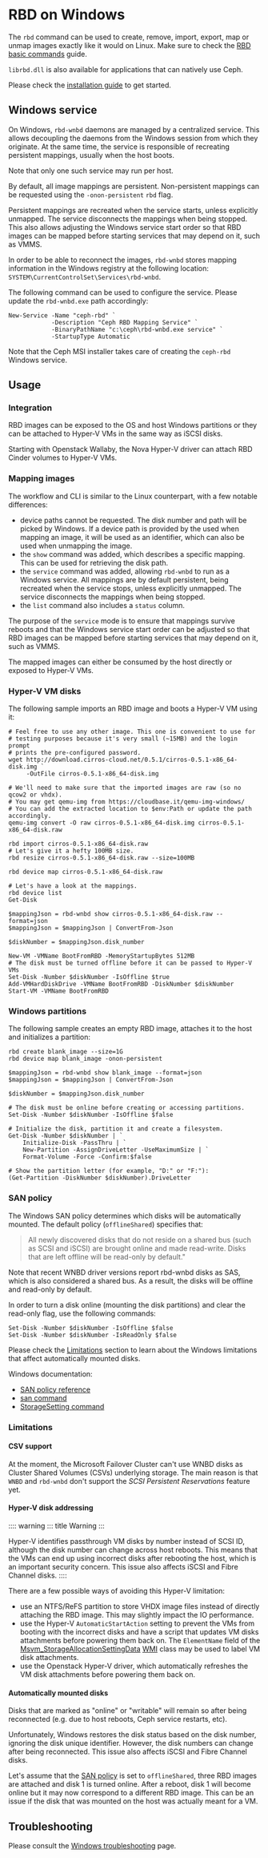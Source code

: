 # RBD on Windows

The `rbd` command can be used to create, remove, import, export, map or
unmap images exactly like it would on Linux. Make sure to check the [RBD
basic commands](../rados-rbd-cmds) guide.

`librbd.dll` is also available for applications that can natively use
Ceph.

Please check the [installation guide](../../install/windows-install) to
get started.

## Windows service

On Windows, `rbd-wnbd` daemons are managed by a centralized service.
This allows decoupling the daemons from the Windows session from which
they originate. At the same time, the service is responsible of
recreating persistent mappings, usually when the host boots.

Note that only one such service may run per host.

By default, all image mappings are persistent. Non-persistent mappings
can be requested using the `-onon-persistent` `rbd` flag.

Persistent mappings are recreated when the service starts, unless
explicitly unmapped. The service disconnects the mappings when being
stopped. This also allows adjusting the Windows service start order so
that RBD images can be mapped before starting services that may depend
on it, such as VMMS.

In order to be able to reconnect the images, `rbd-wnbd` stores mapping
information in the Windows registry at the following location:
`SYSTEM\CurrentControlSet\Services\rbd-wnbd`.

The following command can be used to configure the service. Please
update the `rbd-wnbd.exe` path accordingly:

    New-Service -Name "ceph-rbd" `
                -Description "Ceph RBD Mapping Service" `
                -BinaryPathName "c:\ceph\rbd-wnbd.exe service" `
                -StartupType Automatic

Note that the Ceph MSI installer takes care of creating the `ceph-rbd`
Windows service.

## Usage

### Integration

RBD images can be exposed to the OS and host Windows partitions or they
can be attached to Hyper-V VMs in the same way as iSCSI disks.

Starting with Openstack Wallaby, the Nova Hyper-V driver can attach RBD
Cinder volumes to Hyper-V VMs.

### Mapping images

The workflow and CLI is similar to the Linux counterpart, with a few
notable differences:

-   device paths cannot be requested. The disk number and path will be
    picked by Windows. If a device path is provided by the used when
    mapping an image, it will be used as an identifier, which can also
    be used when unmapping the image.
-   the `show` command was added, which describes a specific mapping.
    This can be used for retrieving the disk path.
-   the `service` command was added, allowing `rbd-wnbd` to run as a
    Windows service. All mappings are by default persistent, being
    recreated when the service stops, unless explicitly unmapped. The
    service disconnects the mappings when being stopped.
-   the `list` command also includes a `status` column.

The purpose of the `service` mode is to ensure that mappings survive
reboots and that the Windows service start order can be adjusted so that
RBD images can be mapped before starting services that may depend on it,
such as VMMS.

The mapped images can either be consumed by the host directly or exposed
to Hyper-V VMs.

### Hyper-V VM disks

The following sample imports an RBD image and boots a Hyper-V VM using
it:

    # Feel free to use any other image. This one is convenient to use for
    # testing purposes because it's very small (~15MB) and the login prompt
    # prints the pre-configured password.
    wget http://download.cirros-cloud.net/0.5.1/cirros-0.5.1-x86_64-disk.img `
         -OutFile cirros-0.5.1-x86_64-disk.img

    # We'll need to make sure that the imported images are raw (so no qcow2 or vhdx).
    # You may get qemu-img from https://cloudbase.it/qemu-img-windows/
    # You can add the extracted location to $env:Path or update the path accordingly.
    qemu-img convert -O raw cirros-0.5.1-x86_64-disk.img cirros-0.5.1-x86_64-disk.raw

    rbd import cirros-0.5.1-x86_64-disk.raw
    # Let's give it a hefty 100MB size.
    rbd resize cirros-0.5.1-x86_64-disk.raw --size=100MB

    rbd device map cirros-0.5.1-x86_64-disk.raw

    # Let's have a look at the mappings.
    rbd device list
    Get-Disk

    $mappingJson = rbd-wnbd show cirros-0.5.1-x86_64-disk.raw --format=json
    $mappingJson = $mappingJson | ConvertFrom-Json

    $diskNumber = $mappingJson.disk_number

    New-VM -VMName BootFromRBD -MemoryStartupBytes 512MB
    # The disk must be turned offline before it can be passed to Hyper-V VMs
    Set-Disk -Number $diskNumber -IsOffline $true
    Add-VMHardDiskDrive -VMName BootFromRBD -DiskNumber $diskNumber
    Start-VM -VMName BootFromRBD

### Windows partitions

The following sample creates an empty RBD image, attaches it to the host
and initializes a partition:

    rbd create blank_image --size=1G
    rbd device map blank_image -onon-persistent

    $mappingJson = rbd-wnbd show blank_image --format=json
    $mappingJson = $mappingJson | ConvertFrom-Json

    $diskNumber = $mappingJson.disk_number

    # The disk must be online before creating or accessing partitions.
    Set-Disk -Number $diskNumber -IsOffline $false

    # Initialize the disk, partition it and create a filesystem.
    Get-Disk -Number $diskNumber | `
        Initialize-Disk -PassThru | `
        New-Partition -AssignDriveLetter -UseMaximumSize | `
        Format-Volume -Force -Confirm:$false

    # Show the partition letter (for example, "D:" or "F:"):
    (Get-Partition -DiskNumber $diskNumber).DriveLetter

### SAN policy

The Windows SAN policy determines which disks will be automatically
mounted. The default policy (`offlineShared`) specifies that:

> All newly discovered disks that do not reside on a shared bus (such as
> SCSI and iSCSI) are brought online and made read-write. Disks that are
> left offline will be read-only by default.\"

Note that recent WNBD driver versions report rbd-wnbd disks as SAS,
which is also considered a shared bus. As a result, the disks will be
offline and read-only by default.

In order to turn a disk online (mounting the disk partitions) and clear
the read-only flag, use the following commands:

    Set-Disk -Number $diskNumber -IsOffline $false
    Set-Disk -Number $diskNumber -IsReadOnly $false

Please check the [Limitations](#limitations) section to learn about the
Windows limitations that affect automatically mounted disks.

Windows documentation:

-   [SAN policy
    reference](https://learn.microsoft.com/en-us/windows-hardware/customize/desktop/unattend/microsoft-windows-partitionmanager-sanpolicy)
-   [san
    command](https://learn.microsoft.com/en-us/windows-server/administration/windows-commands/san)
-   [StorageSetting
    command](https://learn.microsoft.com/en-us/powershell/module/storage/set-storagesetting?view=windowsserver2022-ps)

### Limitations

#### CSV support

At the moment, the Microsoft Failover Cluster can\'t use WNBD disks as
Cluster Shared Volumes (CSVs) underlying storage. The main reason is
that `WNBD` and `rbd-wnbd` don\'t support the *SCSI Persistent
Reservations* feature yet.

#### Hyper-V disk addressing

:::: warning
::: title
Warning
:::

Hyper-V identifies passthrough VM disks by number instead of SCSI ID,
although the disk number can change across host reboots. This means that
the VMs can end up using incorrect disks after rebooting the host, which
is an important security concern. This issue also affects iSCSI and
Fibre Channel disks.
::::

There are a few possible ways of avoiding this Hyper-V limitation:

-   use an NTFS/ReFS partition to store VHDX image files instead of
    directly attaching the RBD image. This may slightly impact the IO
    performance.
-   use the Hyper-V `AutomaticStartAction` setting to prevent the VMs
    from booting with the incorrect disks and have a script that updates
    VM disks attachments before powering them back on. The `ElementName`
    field of the
    [Msvm_StorageAllocationSettingData](https://docs.microsoft.com/en-us/windows/win32/hyperv_v2/msvm-storageallocationsettingdata)
    [WMI](https://docs.microsoft.com/en-us/windows/win32/wmisdk/wmi-start-page)
    class may be used to label VM disk attachments.
-   use the Openstack Hyper-V driver, which automatically refreshes the
    VM disk attachments before powering them back on.

#### Automatically mounted disks

Disks that are marked as \"online\" or \"writable\" will remain so after
being reconnected (e.g. due to host reboots, Ceph service restarts,
etc).

Unfortunately, Windows restores the disk status based on the disk
number, ignoring the disk unique identifier. However, the disk numbers
can change after being reconnected. This issue also affects iSCSI and
Fibre Channel disks.

Let\'s assume that the [SAN policy](#san-policy) is set to
`offlineShared`, three RBD images are attached and disk 1 is turned
online. After a reboot, disk 1 will become online but it may now
correspond to a different RBD image. This can be an issue if the disk
that was mounted on the host was actually meant for a VM.

## Troubleshooting

Please consult the [Windows
troubleshooting](../../install/windows-troubleshooting) page.
